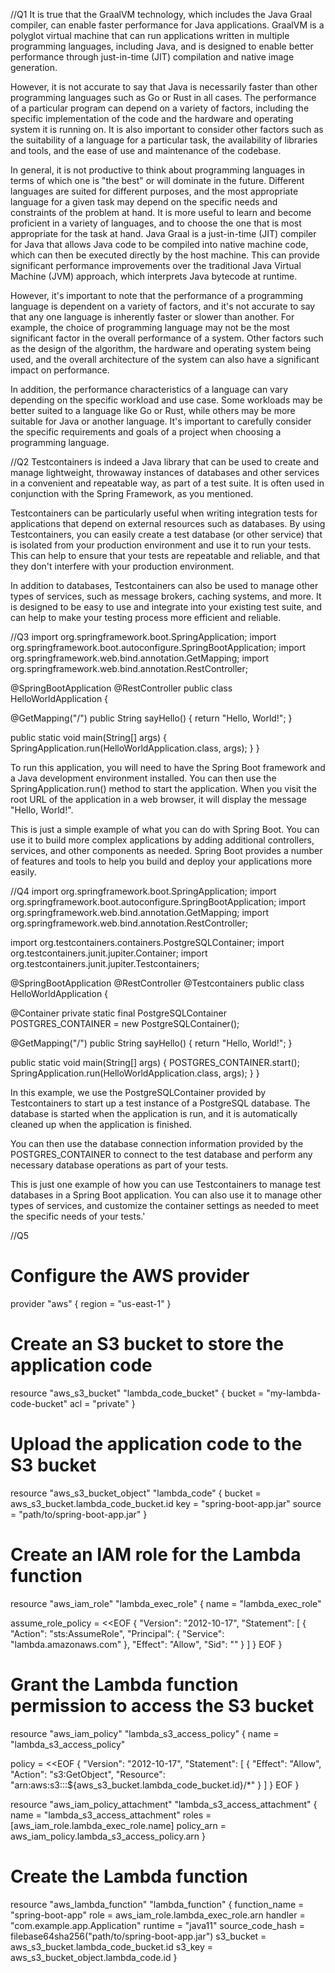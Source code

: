 //Q1
It is true that the GraalVM technology, which includes the Java Graal compiler, can enable faster performance for Java applications. GraalVM is a polyglot virtual machine that can run applications written in multiple programming languages, including Java, and is designed to enable better performance through just-in-time (JIT) compilation and native image generation.

However, it is not accurate to say that Java is necessarily faster than other programming languages such as Go or Rust in all cases. The performance of a particular program can depend on a variety of factors, including the specific implementation of the code and the hardware and operating system it is running on. It is also important to consider other factors such as the suitability of a language for a particular task, the availability of libraries and tools, and the ease of use and maintenance of the codebase.

In general, it is not productive to think about programming languages in terms of which one is "the best" or will dominate in the future. Different languages are suited for different purposes, and the most appropriate language for a given task may depend on the specific needs and constraints of the problem at hand. It is more useful to learn and become proficient in a variety of languages, and to choose the one that is most appropriate for the task at hand.
Java Graal is a just-in-time (JIT) compiler for Java that allows Java code to be compiled into native machine code, which can then be executed directly by the host machine. This can provide significant performance improvements over the traditional Java Virtual Machine (JVM) approach, which interprets Java bytecode at runtime.

However, it's important to note that the performance of a programming language is dependent on a variety of factors, and it's not accurate to say that any one language is inherently faster or slower than another. For example, the choice of programming language may not be the most significant factor in the overall performance of a system. Other factors such as the design of the algorithm, the hardware and operating system being used, and the overall architecture of the system can also have a significant impact on performance.

In addition, the performance characteristics of a language can vary depending on the specific workload and use case. Some workloads may be better suited to a language like Go or Rust, while others may be more suitable for Java or another language. It's important to carefully consider the specific requirements and goals of a project when choosing a programming language.

//Q2
Testcontainers is indeed a Java library that can be used to create and manage lightweight, throwaway instances of databases and other services in a convenient and repeatable way, as part of a test suite. It is often used in conjunction with the Spring Framework, as you mentioned.

Testcontainers can be particularly useful when writing integration tests for applications that depend on external resources such as databases. By using Testcontainers, you can easily create a test database (or other service) that is isolated from your production environment and use it to run your tests. This can help to ensure that your tests are repeatable and reliable, and that they don't interfere with your production environment.

In addition to databases, Testcontainers can also be used to manage other types of services, such as message brokers, caching systems, and more. It is designed to be easy to use and integrate into your existing test suite, and can help to make your testing process more efficient and reliable.

//Q3
import org.springframework.boot.SpringApplication;
import org.springframework.boot.autoconfigure.SpringBootApplication;
import org.springframework.web.bind.annotation.GetMapping;
import org.springframework.web.bind.annotation.RestController;

@SpringBootApplication
@RestController
public class HelloWorldApplication {

  @GetMapping("/")
  public String sayHello() {
    return "Hello, World!";
  }

  public static void main(String[] args) {
    SpringApplication.run(HelloWorldApplication.class, args);
  }
}

To run this application, you will need to have the Spring Boot framework and a Java development environment installed. You can then use the SpringApplication.run() method to start the application. When you visit the root URL of the application in a web browser, it will display the message "Hello, World!".

This is just a simple example of what you can do with Spring Boot. You can use it to build more complex applications by adding additional controllers, services, and other components as needed. Spring Boot provides a number of features and tools to help you build and deploy your applications more easily.


//Q4
import org.springframework.boot.SpringApplication;
import org.springframework.boot.autoconfigure.SpringBootApplication;
import org.springframework.web.bind.annotation.GetMapping;
import org.springframework.web.bind.annotation.RestController;

import org.testcontainers.containers.PostgreSQLContainer;
import org.testcontainers.junit.jupiter.Container;
import org.testcontainers.junit.jupiter.Testcontainers;

@SpringBootApplication
@RestController
@Testcontainers
public class HelloWorldApplication {

  @Container
  private static final PostgreSQLContainer POSTGRES_CONTAINER = new PostgreSQLContainer();

  @GetMapping("/")
  public String sayHello() {
    return "Hello, World!";
  }

  public static void main(String[] args) {
    POSTGRES_CONTAINER.start();
    SpringApplication.run(HelloWorldApplication.class, args);
  }
}

In this example, we use the PostgreSQLContainer provided by Testcontainers to start up a test instance of a PostgreSQL database. The database is started when the application is run, and it is automatically cleaned up when the application is finished.

You can then use the database connection information provided by the POSTGRES_CONTAINER to connect to the test database and perform any necessary database operations as part of your tests.

This is just one example of how you can use Testcontainers to manage test databases in a Spring Boot application. You can also use it to manage other types of services, and customize the container settings as needed to meet the specific needs of your tests.'

//Q5
# Configure the AWS provider
provider "aws" {
  region = "us-east-1"
}

# Create an S3 bucket to store the application code
resource "aws_s3_bucket" "lambda_code_bucket" {
  bucket = "my-lambda-code-bucket"
  acl    = "private"
}

# Upload the application code to the S3 bucket
resource "aws_s3_bucket_object" "lambda_code" {
  bucket = aws_s3_bucket.lambda_code_bucket.id
  key    = "spring-boot-app.jar"
  source = "path/to/spring-boot-app.jar"
}

# Create an IAM role for the Lambda function
resource "aws_iam_role" "lambda_exec_role" {
  name = "lambda_exec_role"

  assume_role_policy = <<EOF
{
  "Version": "2012-10-17",
  "Statement": [
    {
      "Action": "sts:AssumeRole",
      "Principal": {
        "Service": "lambda.amazonaws.com"
      },
      "Effect": "Allow",
      "Sid": ""
    }
  ]
}
EOF
}

# Grant the Lambda function permission to access the S3 bucket
resource "aws_iam_policy" "lambda_s3_access_policy" {
  name = "lambda_s3_access_policy"

  policy = <<EOF
{
  "Version": "2012-10-17",
  "Statement": [
    {
      "Effect": "Allow",
      "Action": "s3:GetObject",
      "Resource": "arn:aws:s3:::${aws_s3_bucket.lambda_code_bucket.id}/*"
    }
  ]
}
EOF
}

resource "aws_iam_policy_attachment" "lambda_s3_access_attachment" {
  name       = "lambda_s3_access_attachment"
  roles      = [aws_iam_role.lambda_exec_role.name]
  policy_arn = aws_iam_policy.lambda_s3_access_policy.arn
}

# Create the Lambda function
resource "aws_lambda_function" "lambda_function" {
  function_name = "spring-boot-app"
  role          = aws_iam_role.lambda_exec_role.arn
  handler       = "com.example.app.Application"
  runtime       = "java11"
  source_code_hash = filebase64sha256("path/to/spring-boot-app.jar")
  s3_bucket     = aws_s3_bucket.lambda_code_bucket.id
  s3_key        = aws_s3_bucket_object.lambda_code.id
}
